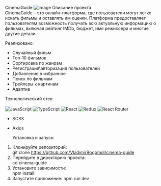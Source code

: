 CinemaGuide
![image](https://github.com/user-attachments/assets/1d00c956-f67e-4bb5-a907-066e54499616)
Описание проекта  
CinemaGuide – это онлайн-платформа, где пользователи могут легко искать фильмы и оставлять им оценки. Платформа предоставляет пользователям возможность получать всю актуальную информацию о фильмах, включая рейтинг IMDb, бюджет, имя режиссера и многие другие детали.

Реализовано:

- Случайный фильм
- Топ-10 фильмов
- Сортировка по жанрам
- Регистрация\авторизация пользователей
- Добавление в избранное
- Поиск по фильмам
- Трейлеры к картинам
- Адаптив

Технологический стек:
<br/>
<br/>
![JavaScript](https://img.shields.io/badge/javascript-%23323330.svg?style=for-the-badge&logo=javascript&logoColor=%23F7DF1E)
![TypeScript](https://img.shields.io/badge/typescript-%23007ACC.svg?style=for-the-badge&logo=typescript&logoColor=white)
![React](https://img.shields.io/badge/react-%2320232a.svg?style=for-the-badge&logo=react&logoColor=%2361DAFB)
![Redux](https://img.shields.io/badge/redux-%23593d88.svg?style=for-the-badge&logo=redux&logoColor=white)
![React Router](https://img.shields.io/badge/React_Router-CA4245?style=for-the-badge&logo=react-router&logoColor=white)

- SCSS
- Axios
  
  Установка и запуск:

1. Клонируйте репозиторий:  
   git clone https://github.com/VladimirBogomol/cinema-guide
2. Перейдите в директорию проекта:  
   cd cinema-guide
3. Установите зависимости:  
   npm install
4. Запустите приложение: npm run dev
